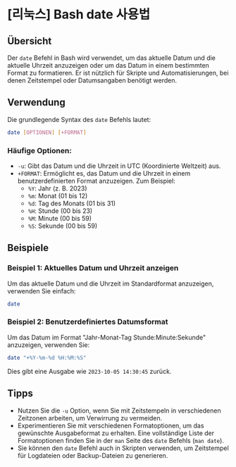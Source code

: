 # [리눅스] Bash date 사용법

## Übersicht
Der `date` Befehl in Bash wird verwendet, um das aktuelle Datum und die aktuelle Uhrzeit anzuzeigen oder um das Datum in einem bestimmten Format zu formatieren. Er ist nützlich für Skripte und Automatisierungen, bei denen Zeitstempel oder Datumsangaben benötigt werden. 

## Verwendung
Die grundlegende Syntax des `date` Befehls lautet:

```bash
date [OPTIONEN] [+FORMAT]
```

### Häufige Optionen:
- `-u`: Gibt das Datum und die Uhrzeit in UTC (Koordinierte Weltzeit) aus.
- `+FORMAT`: Ermöglicht es, das Datum und die Uhrzeit in einem benutzerdefinierten Format anzuzeigen. Zum Beispiel:
  - `%Y`: Jahr (z. B. 2023)
  - `%m`: Monat (01 bis 12)
  - `%d`: Tag des Monats (01 bis 31)
  - `%H`: Stunde (00 bis 23)
  - `%M`: Minute (00 bis 59)
  - `%S`: Sekunde (00 bis 59)

## Beispiele
### Beispiel 1: Aktuelles Datum und Uhrzeit anzeigen
Um das aktuelle Datum und die Uhrzeit im Standardformat anzuzeigen, verwenden Sie einfach:

```bash
date
```

### Beispiel 2: Benutzerdefiniertes Datumsformat
Um das Datum im Format "Jahr-Monat-Tag Stunde:Minute:Sekunde" anzuzeigen, verwenden Sie:

```bash
date "+%Y-%m-%d %H:%M:%S"
```

Dies gibt eine Ausgabe wie `2023-10-05 14:30:45` zurück.

## Tipps
- Nutzen Sie die `-u` Option, wenn Sie mit Zeitstempeln in verschiedenen Zeitzonen arbeiten, um Verwirrung zu vermeiden.
- Experimentieren Sie mit verschiedenen Formatoptionen, um das gewünschte Ausgabeformat zu erhalten. Eine vollständige Liste der Formatoptionen finden Sie in der `man` Seite des `date` Befehls (`man date`).
- Sie können den `date` Befehl auch in Skripten verwenden, um Zeitstempel für Logdateien oder Backup-Dateien zu generieren.